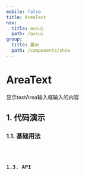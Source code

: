 ```yaml
---
mobile: false
title: AreaText
nav:
  title: assui
  path: /assui
group:
  title: 展示
  path: /components/show
---
```

# AreaText
显示textArea输入框输入的内容

##  1. 代码演示
### 1.1. 基础用法

<code hideActions='["CSB", "EXTERNAL"]' src="./demo/index.tsx" />

### 1.3. API
<API></API>
